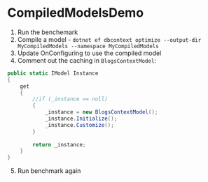 # CompiledModelsDemo

1. Run the benchemark
2. Compile a model - `dotnet ef dbcontext optimize --output-dir MyCompiledModels --namespace MyCompiledModels`
3. Update OnConfiguring to use the compiled model
4. Comment out the caching in `BlogsContextModel`:

```C#
public static IModel Instance
{
    get
    {
        //if (_instance == null)
        {
            _instance = new BlogsContextModel();
            _instance.Initialize();
            _instance.Customize();
        }
        
        return _instance;
    }
}
```

5. Run benchmark again
